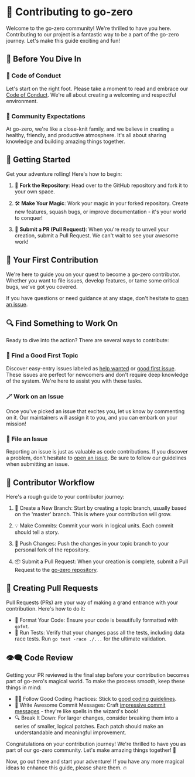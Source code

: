 # 🚀 Contributing to go-zero

Welcome to the go-zero community! We're thrilled to have you here. Contributing to our project is a fantastic way to be a part of the go-zero journey. Let's make this guide exciting and fun!

## 📜 Before You Dive In

### 🤝 Code of Conduct

Let's start on the right foot. Please take a moment to read and embrace our [Code of Conduct](/code-of-conduct.md). We're all about creating a welcoming and respectful environment.

### 🌟 Community Expectations

At go-zero, we're like a close-knit family, and we believe in creating a healthy, friendly, and productive atmosphere. It's all about sharing knowledge and building amazing things together.

## 🚀 Getting Started

Get your adventure rolling! Here's how to begin:

1. 🍴 **Fork the Repository**: Head over to the GitHub repository and fork it to your own space.

2. 🛠️ **Make Your Magic**: Work your magic in your forked repository. Create new features, squash bugs, or improve documentation - it's your world to conquer!

3. 🚀 **Submit a PR (Pull Request)**: When you're ready to unveil your creation, submit a Pull Request. We can't wait to see your awesome work!

## 🌟 Your First Contribution

We're here to guide you on your quest to become a go-zero contributor. Whether you want to file issues, develop features, or tame some critical bugs, we've got you covered.

If you have questions or need guidance at any stage, don't hesitate to [open an issue](https://github.com/zeromicro/go-zero/issues/new/choose).

## 🔍 Find Something to Work On

Ready to dive into the action? There are several ways to contribute:

### 💼 Find a Good First Topic

Discover easy-entry issues labeled as [help wanted](https://github.com/zeromicro/go-zero/issues?q=is%3Aopen+is%3Aissue+label%3A%22help+wanted%22) or [good first issue](https://github.com/zeromicro/go-zero/issues?q=is%3Aopen+is%3Aissue+label%3A%22good+first+issue%22). These issues are perfect for newcomers and don't require deep knowledge of the system. We're here to assist you with these tasks.

### 🪄 Work on an Issue

Once you've picked an issue that excites you, let us know by commenting on it. Our maintainers will assign it to you, and you can embark on your mission!

### 📢 File an Issue

Reporting an issue is just as valuable as code contributions. If you discover a problem, don't hesitate to [open an issue](https://github.com/zeromicro/go-zero/issues/new/choose). Be sure to follow our guidelines when submitting an issue.

## 🎯 Contributor Workflow

Here's a rough guide to your contributor journey:

1. 🌱 Create a New Branch: Start by creating a topic branch, usually based on the 'master' branch. This is where your contribution will grow.

2. 💡 Make Commits: Commit your work in logical units. Each commit should tell a story.

3. 🚀 Push Changes: Push the changes in your topic branch to your personal fork of the repository.

4. 📦 Submit a Pull Request: When your creation is complete, submit a Pull Request to the [go-zero repository](https://github.com/zeromicro/go-zero).

## 🌠 Creating Pull Requests

Pull Requests (PRs) are your way of making a grand entrance with your contribution. Here's how to do it:

- 💼 Format Your Code: Ensure your code is beautifully formatted with `gofmt`.
- 🏃 Run Tests: Verify that your changes pass all the tests, including data race tests. Run `go test -race ./...` for the ultimate validation.

## 👁️‍🗨️ Code Review

Getting your PR reviewed is the final step before your contribution becomes part of go-zero's magical world. To make the process smooth, keep these things in mind:

- 🧙‍♀️ Follow Good Coding Practices: Stick to [good coding guidelines](https://github.com/golang/go/wiki/CodeReviewComments).
- 📝 Write Awesome Commit Messages: Craft [impressive commit messages](https://chris.beams.io/posts/git-commit/) - they're like spells in the wizard's book!
- 🔍 Break It Down: For larger changes, consider breaking them into a series of smaller, logical patches. Each patch should make an understandable and meaningful improvement.

Congratulations on your contribution journey! We're thrilled to have you as part of our go-zero community. Let's make amazing things together! 🌟

Now, go out there and start your adventure! If you have any more magical ideas to enhance this guide, please share them. 🔥